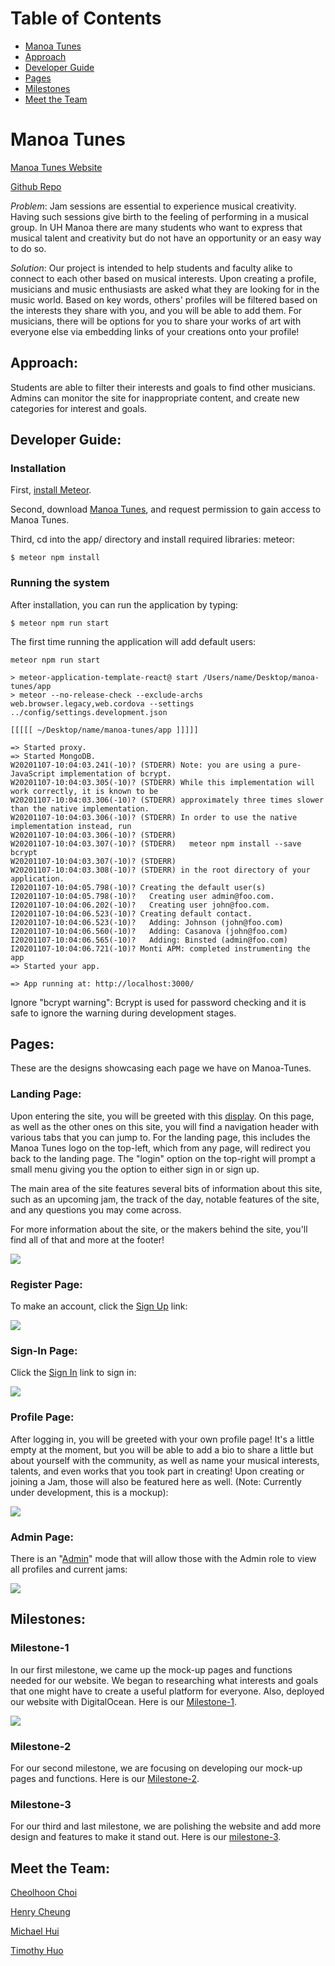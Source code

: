 
# Table of Contents

* [Manoa Tunes](#manoa-tunes)
* [Approach](#approach)
* [Developer Guide](#developer-guide)
* [Pages](#pages)
* [Milestones](#milestones)
* [Meet the Team](#meet-the-team)

# Manoa Tunes 

[Manoa Tunes Website](https://manoatunes.xyz/#/) <br />

[Github Repo](https://github.com/manoa-tunes/manoa-tunes) <br />

_Problem_: Jam sessions are essential to experience musical creativity. Having such sessions give birth to the feeling of performing in a musical group. In UH Manoa there are many students who want to express that musical talent and creativity but do not have an opportunity or an easy way to do so.

_Solution_: Our project is intended to help students and faculty alike to connect to each other based on musical interests. Upon creating a profile, musicians and music enthusiasts are asked what they are looking for in the music world. Based on key words, others' profiles will be filtered based on the interests they share with you, and you will be able to add them. For musicians, there will be options for you to share your works of art with everyone else via embedding links of your creations onto your profile!

## Approach: 
Students are able to filter their interests and goals to find other musicians. <br /> 
Admins can monitor the site for inappropriate content, and create new categories for interest and goals. <br /> 

## Developer Guide: 

### Installation

First, [install Meteor](https://www.meteor.com/install).

Second, download [Manoa Tunes](https://github.com/manoa-tunes/manoa-tunes.github.io), and request permission to gain access to Manoa Tunes. 

Third, cd into the app/ directory and install required libraries: meteor:

```
$ meteor npm install
```

### Running the system

After installation, you can run the application by typing:

```
$ meteor npm run start
```
The first time running the application will add default users: 

```
meteor npm run start

> meteor-application-template-react@ start /Users/name/Desktop/manoa-tunes/app
> meteor --no-release-check --exclude-archs web.browser.legacy,web.cordova --settings ../config/settings.development.json

[[[[[ ~/Desktop/name/manoa-tunes/app ]]]]]

=> Started proxy.                             
=> Started MongoDB.                           
W20201107-10:04:03.241(-10)? (STDERR) Note: you are using a pure-JavaScript implementation of bcrypt.
W20201107-10:04:03.305(-10)? (STDERR) While this implementation will work correctly, it is known to be
W20201107-10:04:03.306(-10)? (STDERR) approximately three times slower than the native implementation.
W20201107-10:04:03.306(-10)? (STDERR) In order to use the native implementation instead, run
W20201107-10:04:03.306(-10)? (STDERR) 
W20201107-10:04:03.307(-10)? (STDERR)   meteor npm install --save bcrypt
W20201107-10:04:03.307(-10)? (STDERR) 
W20201107-10:04:03.308(-10)? (STDERR) in the root directory of your application.
I20201107-10:04:05.798(-10)? Creating the default user(s)
I20201107-10:04:05.798(-10)?   Creating user admin@foo.com.
I20201107-10:04:06.202(-10)?   Creating user john@foo.com.
I20201107-10:04:06.523(-10)? Creating default contact.
I20201107-10:04:06.523(-10)?   Adding: Johnson (john@foo.com)
I20201107-10:04:06.560(-10)?   Adding: Casanova (john@foo.com)
I20201107-10:04:06.565(-10)?   Adding: Binsted (admin@foo.com)
I20201107-10:04:06.721(-10)? Monti APM: completed instrumenting the app
=> Started your app.

=> App running at: http://localhost:3000/
```

Ignore "bcrypt warning": Bcrypt is used for password checking and it is safe to ignore the warning during development stages.

## Pages:
These are the designs showcasing each page we have on Manoa-Tunes.

### Landing Page:
Upon entering the site, you will be greeted with this [display](https://manoatunes.xyz/#/). On this page, as well as the other ones on this site, you will find a navigation header with various tabs that you can jump to. For the landing page, this includes the Manoa Tunes logo on the top-left, which from any page, will redirect you back to the landing page. The "login" option on the top-right will prompt a small menu giving you the option to either sign in or sign up.

The main area of the site features several bits of information about this site, such as an upcoming jam, the track of the day, notable features of the site, and any questions you may come across.

For more information about the site, or the makers behind the site, you'll find all of that and more at the footer! <br />

<img src="images/landing.png">

### Register Page:
To make an account, click the [Sign Up](https://manoatunes.xyz/#/signup) link: <br />

<img src="images/register.png">

### Sign-In Page:
Click the [Sign In](https://manoatunes.xyz/#/signin) link to sign in: <br />

<img src="images/login.png">

### Profile Page:
After logging in, you will be greeted with your own profile page! It's a little empty at the moment, but you will be able to add a bio to share a little but about yourself with the community, as well as name your musical interests, talents, and even works that you took part in creating! Upon creating or joining a Jam, those will also be featured here as well. (Note: Currently under development, this is a mockup): <br />

<img src="images/ProfilePage.png">

### Admin Page:
There is an "[Admin](ttps://manoatunes.xyz/#/)" mode that will allow those with the Admin role to view all profiles and current jams: <br />

<img src="images/AdminLanding.png">

## Milestones: 

### Milestone-1
In our first milestone, we came up the mock-up pages and functions needed for our website. We began to researching what interests and goals that one might have to create a useful platform for everyone. Also, deployed our website with DigitalOcean. Here is our [Milestone-1](https://github.com/manoa-tunes/manoa-tunes/projects/1). <br />

<img src="images/M1.png">

### Milestone-2

For our second milestone, we are focusing on developing our mock-up pages and functions. Here is our [Milestone-2](https://github.com/manoa-tunes/manoa-tunes/projects/2).

### Milestone-3

For our third and last milestone, we are polishing the website and add more design and features to make it stand out. Here is our [milestone-3](https://github.com/manoa-tunes/manoa-tunes/projects/3).

## Meet the Team:

[Cheolhoon Choi](https://cheolhoon.github.io) <br />

[Henry Cheung](https://khhc.github.io) <br />

[Michael Hui](https://huimichael.github.io/) <br />

[Timothy Huo](https://timothyhuo1.github.io) <br />




